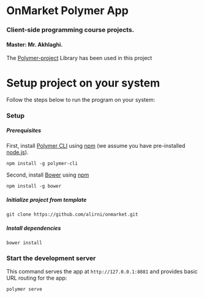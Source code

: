 # OnMarket Polymer App

### Client-side programming course projects.

#### Master: Mr. Akhlaghi.

The [Polymer-project](https://www.polymer-project.org/) Library has been used in this project

# Setup project on your system
Follow the steps below to run the program on your system:

### Setup

##### Prerequisites

First, install [Polymer CLI](https://github.com/Polymer/polymer-cli) using
[npm](https://www.npmjs.com) (we assume you have pre-installed [node.js](https://nodejs.org)).

    npm install -g polymer-cli

Second, install [Bower](https://bower.io/) using [npm](https://www.npmjs.com)

    npm install -g bower

##### Initialize project from template

    git clone https://github.com/alirni/onmarket.git

##### Install dependencies

    bower install

### Start the development server

This command serves the app at `http://127.0.0.1:8081` and provides basic URL
routing for the app:

    polymer serve
